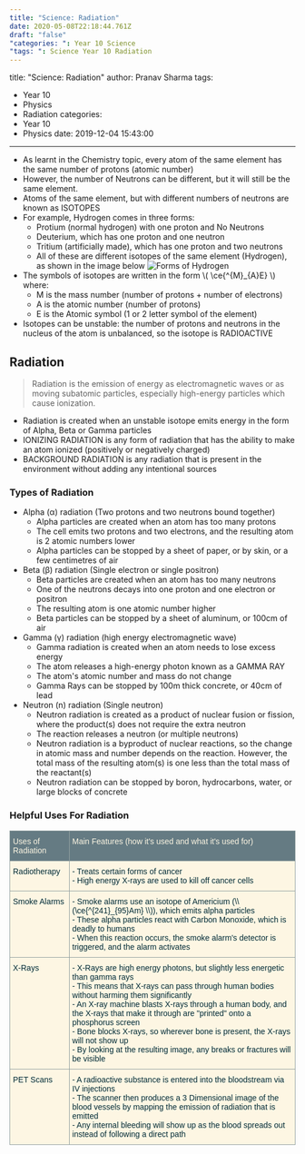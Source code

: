 ```yaml
---
title: "Science: Radiation"
date: 2020-05-08T22:18:44.761Z
draft: "false"
"categories: ": Year 10 Science
"tags: ": Science Year 10 Radiation
---
```

title: "Science: Radiation"
author: Pranav Sharma
tags:
  - Year 10
  - Physics
  - Radiation
categories:
  - Year 10
  - Physics
date: 2019-12-04 15:43:00
---
- As learnt in the Chemistry topic, every atom of the same element has the same number of protons (atomic number)
- However, the number of Neutrons can be different, but it will still be the same element.
- Atoms of the same element, but with different numbers of neutrons are known as ISOTOPES
- For example, Hydrogen comes in three forms:
	- Protium (normal hydrogen) with one proton and No Neutrons
    - Deuterium, which has one proton and one neutron
    - Tritium (artificially made), which has one proton and two neutrons
    - All of these are different isotopes of the same element (Hydrogen), as shown in the image below
![Forms of Hydrogen](/images/forms-of-hydrogen1.png)
- The symbols of isotopes are written in the form \\( \ce{^{M}_{A}E} \\) where:
	- M is the mass number (number of protons + number of electrons)
    - A is the atomic number (number of protons)
    - E is the Atomic symbol (1 or 2 letter symbol of the element)
- Isotopes can be unstable: the number of protons and neutrons in the nucleus of the atom is unbalanced, so the isotope is RADIOACTIVE
## Radiation

<blockquote> Radiation is the emission of energy as electromagnetic waves or as moving subatomic particles, especially high-energy particles which cause ionization.
</blockquote>

- Radiation is created when an unstable isotope emits energy in the form of Alpha, Beta or Gamma particles
- IONIZING RADIATION is any form of radiation that has the ability to make an atom ionized (positively or negatively charged)
- BACKGROUND RADIATION is any radiation that is present in the environment without adding any intentional sources
### Types of Radiation
- Alpha (α) radiation (Two protons and two neutrons bound together)
	- Alpha particles are created when an atom has too many protons
    - The cell emits two protons and two electrons, and the resulting atom is 2 atomic numbers lower
    - Alpha particles can be stopped by a sheet of paper, or by skin, or a few centimetres of air
- Beta (β) radiation (Single electron or single positron)
	- Beta particles are created when an atom has too many neutrons
    - One of the neutrons decays into one proton and one electron or positron
    - The resulting atom is one atomic number higher
    - Beta particles can be stopped by a sheet of aluminum, or 100cm of air
- Gamma (γ) radiation (high energy electromagnetic wave)
	- Gamma radiation is created when an atom needs to lose excess energy
    - The atom releases a high-energy photon known as a GAMMA RAY
    - The atom's atomic number and mass do not change
    - Gamma Rays can be stopped by 100m thick concrete, or 40cm of lead
- Neutron (n) radiation (Single neutron)
	- Neutron radiation is created as a product of nuclear fusion or fission, where the product(s) does not require the extra neutron
    - The reaction releases a neutron (or multiple neutrons)
    - Neutron radiation is a byproduct of nuclear reactions, so the change in atomic mass and number depends on the reaction. However, the total mass of the resulting atom(s) is one less than the total mass of the reactant(s)
    - Neutron radiation can be stopped by boron, hydrocarbons, water, or large blocks of concrete
### Helpful Uses For Radiation
<style type="text/css">
.tg  {border-collapse:collapse;border-spacing:0;border-color:#93a1a1;margin:0px auto;}
.tg td{font-family:Arial, sans-serif;font-size:14px;padding:10px 5px;border-style:solid;border-width:1px;overflow:hidden;word-break:normal;border-color:#93a1a1;color:#002b36;background-color:#fdf6e3;}
.tg th{font-family:Arial, sans-serif;font-size:14px;font-weight:normal;padding:10px 5px;border-style:solid;border-width:1px;overflow:hidden;word-break:normal;border-color:#93a1a1;color:#fdf6e3;background-color:#657b83;}
.tg .tg-r8ik{border-color:#93a1a1;text-align:left;vertical-align:top}
.tg-sort-header::-moz-selection{background:0 0}.tg-sort-header::selection{background:0 0}.tg-sort-header{cursor:pointer}.tg-sort-header:after{content:'';float:right;margin-top:7px;border-width:0 5px 5px;border-style:solid;border-color:#404040 transparent;visibility:hidden}.tg-sort-header:hover:after{visibility:visible}.tg-sort-asc:after,.tg-sort-asc:hover:after,.tg-sort-desc:after{visibility:visible;opacity:.4}.tg-sort-desc:after{border-bottom:none;border-width:5px 5px 0}@media screen and (max-width: 767px) {.tg {width: auto !important;}.tg col {width: auto !important;}.tg-wrap {overflow-x: auto;-webkit-overflow-scrolling: touch;margin: auto 0px;}}</style>
<div class="tg-wrap"><table id="tg-tlete" class="tg">
  <tr>
    <th class="tg-r8ik">Uses of Radiation</th>
    <th class="tg-r8ik">Main Features (how it's used and what it's used for)</th>
  </tr>
  <tr>
    <td class="tg-r8ik">Radiotherapy</td>
    <td class="tg-r8ik">- Treats certain forms of cancer<br>- High energy X-rays are used to kill off cancer cells</td>
  </tr>
  <tr>
    <td class="tg-r8ik">Smoke Alarms</td>
    <td class="tg-r8ik">- Smoke alarms use an isotope of Americium (\\(\ce{^{241}_{95}Am} \\)), which emits alpha particles<br>- These alpha particles react with Carbon Monoxide, which is deadly to humans<br>- When this reaction occurs, the smoke alarm's detector is triggered, and the alarm activates</td>
  </tr>
  <tr>
    <td class="tg-r8ik">X-Rays</td>
    <td class="tg-r8ik">- X-Rays are high energy photons, but slightly less energetic than gamma rays<br>- This means that X-rays can pass through human bodies without harming them significantly<br>- An X-ray machine blasts X-rays through a human body, and the X-rays that make it through are "printed" onto a phosphorus screen<br>- Bone blocks X-rays, so wherever bone is present, the X-rays will not show up<br>- By looking at the resulting image, any breaks or fractures will be visible</td>
  </tr>
  <tr>
    <td class="tg-r8ik">PET Scans</td>
    <td class="tg-r8ik">- A radioactive substance is entered into the bloodstream via IV injections<br>- The scanner then produces a 3 Dimensional image of the blood vessels by mapping the emission of radiation that is emitted<br>- Any internal bleeding will show up as the blood spreads out instead of following a direct path</td>
  </tr>
</table></div>
<script charset="utf-8">var TGSort=window.TGSort||function(n){"use strict";function r(n){return n.length}function t(n,t){if(n)for(var e=0,a=r(n);a>e;++e)t(n[e],e)}function e(n){return n.split("").reverse().join("")}function a(n){var e=n[0];return t(n,function(n){for(;!n.startsWith(e);)e=e.substring(0,r(e)-1)}),r(e)}function o(n,r){return-1!=n.map(r).indexOf(!0)}function u(n,r){return function(t){var e="";return t.replace(n,function(n,t,a){return e=t.replace(r,"")+"."+(a||"").substring(1)}),l(e)}}function i(n){var t=l(n);return!isNaN(t)&&r(""+t)+1>=r(n)?t:NaN}function s(n){var e=[];return t([i,m,g],function(t){var a;r(e)||o(a=n.map(t),isNaN)||(e=a)}),e}function c(n){var t=s(n);if(!r(t)){var o=a(n),u=a(n.map(e)),i=n.map(function(n){return n.substring(o,r(n)-u)});t=s(i)}return t}function f(n){var r=n.map(Date.parse);return o(r,isNaN)?[]:r}function v(n,r){r(n),t(n.childNodes,function(n){v(n,r)})}function d(n){var r,t=[],e=[];return v(n,function(n){var a=n.nodeName;"TR"==a?(r=[],t.push(r),e.push(n)):("TD"==a||"TH"==a)&&r.push(n)}),[t,e]}function p(n){if("TABLE"==n.nodeName){for(var e=d(n),a=e[0],o=e[1],u=r(a),i=u>1&&r(a[0])<r(a[1])?1:0,s=i+1,v=a[i],p=r(v),l=[],m=[],g=[],h=s;u>h;++h){for(var N=0;p>N;++N){r(m)<p&&m.push([]);var T=a[h][N],C=T.textContent||T.innerText||"";m[N].push(C.trim())}g.push(h-s)}var L="tg-sort-asc",E="tg-sort-desc",b=function(){for(var n=0;p>n;++n){var r=v[n].classList;r.remove(L),r.remove(E),l[n]=0}};t(v,function(n,t){l[t]=0;var e=n.classList;e.add("tg-sort-header"),n.addEventListener("click",function(){function n(n,r){var t=d[n],e=d[r];return t>e?a:e>t?-a:a*(n-r)}var a=l[t];b(),a=1==a?-1:+!a,a&&e.add(a>0?L:E),l[t]=a;var i=m[t],v=function(n,r){return a*i[n].localeCompare(i[r])||a*(n-r)},d=c(i);(r(d)||r(d=f(i)))&&(v=n);var p=g.slice();p.sort(v);for(var h=null,N=s;u>N;++N)h=o[N].parentNode,h.removeChild(o[N]);for(var N=s;u>N;++N)h.appendChild(o[s+p[N-s]])})})}}var l=parseFloat,m=u(/^(?:\s*)([+-]?(?:\d+)(?:,\d{3})*)(\.\d*)?$/g,/,/g),g=u(/^(?:\s*)([+-]?(?:\d+)(?:\.\d{3})*)(,\d*)?$/g,/\./g);n.addEventListener("DOMContentLoaded",function(){for(var t=n.getElementsByClassName("tg"),e=0;e<r(t);++e)try{p(t[e])}catch(a){}})}(document);</script>
